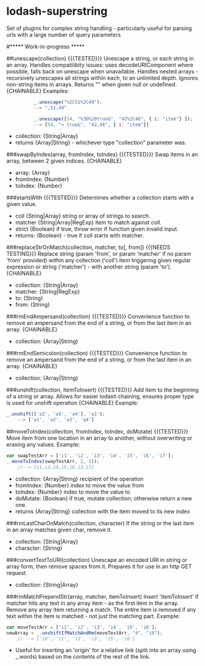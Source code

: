# lodash-superstring
Set of plugins for complex string handling - particularly useful for parsing urls with a large number of query parameters


#***** Work-in-progress *****


##unescape(collection)  	{{{TESTED}}}
Unescape a string, or each string in an array.
Handles compatilibity issues: uses decodeURIComponent where possible, falls back on unescape when unavailable. Handles nested arrays - recursively unescapes all strings within each, to an unlimited depth. Ignores non-string items in arrays. Returns "" when given null or undefined.
{CHAINABLE}
Examples:

```javascript
		  _.unescape("%2C51%2C49");
		  --> ",51,49"

		  _.unescape([54, "%3D%20true&", "42%2C46", { i: "item"} ]);
		  --> [54, "= true&", "42,46", { i: "item"}]
```

* collection: {String|Array}
* returns {Array|String} - whichever type "collection" parameter was.



###swapByIndex(array, fromIndex, toIndex) {{{TESTED}}}
Swap items in an array, between 2 given indices.
{CHAINABLE}

* array: {Array}
* fromIndex: {Number}
* toIndex: {Number}



###startsWith 		{{{TESTED}}}
Determines whether a collection starts with a given value.

* coll {String|Array} string or array of strings to search.
* matcher {String|Array|RegExp} item to match against coll.
* strict {Boolean} if true, throw error if function given invalid input.
* returns: {Boolean} - true if coll starts with matcher.



###replaceStrOnMatch(collection, matcher, to[, from]) {{{NEEDS TESTING}}}
Replace string (param 'from', or param 'matcher' if no param 'from' provided) within any collection ('coll') item triggering given regular expression or string ('matcher') - with another string (param 'to').
{CHAINABLE}

* collection: {String|Array}
* matcher: {String|RegExp}
* to: {String}
* from: {String}



###rmEndAmpersand(collection) 		{{{TESTED}}}
Convenience function to remove an ampersand from the end of a string, or from the last item in an array.
{CHAINABLE}

* collection: {Array|String}



###rmEndSemicolon(collection) 		{{{TESTED}}}
Convenience function to remove an ampersand from the end of a string, or from the last item in an array.
{CHAINABLE}

* collection: {Array|String}



###unshift(collection, itemToInsert) 		{{{TESTED}}}
Add item to the beginning of a string or array.
Allows for easier lodash chaining, ensures proper type is used for unshift operation
{CHAINABLE}
Example:

```javascript
_.unshift(['a2', 'a3', 'a4'], 'a1');
	--> ['a1', 'a2', 'a3', 'a4']
```



##moveToIndex(collection, fromIndex, toIndex, doMutate)  	{{{TESTED}}}
Move item from one location in an array to another, without overwriting or erasing any values.
Example:

```javascript
var swapTestArr = ['i1', 'i2', 'i3', 'i4', 'i5', 'i6', 'i7'];
_.moveToIndex(swapTestArr, 2, 5));
	//--> [i1,i2,i4,i5,i6,i3,i7]
```

* collection: {Array|String} recipient of the operation
* fromIndex: {Number} index to move the value from
* toIndex: {Number} index to move the value to
* doMutate: {Boolean} if true, mutate collection; otherwise return a new one.
* returns {Array|String} collection with the item moved to its new index



###rmLastCharOnMatch(collection, character)
If the string or the last item in an array matches given char, remove it.
* collection: {String|Array}
* character: {String}



###convertTextToURI(collection)
Unescape an encoded URI in string or array form, then remove spaces from it.
Prepares it for use in an http GET request.
* collection: {String|Array}



###rmMatchPrependStr(array, matcher, itemToInsert)
Insert 'itemToInsert' if matcher hits any text in any array item - as the first item in the array. Remove any array item returning a match. The entire item is removed if any text within the item is matched - not just the matching part.
Example:
```javascript
var moveTestArr = ['i1', 'i2', 'i3', 'i4', 'i5', 'i6'];
newArray = _.unshiftIfMatchAndRm(moveTestArr, "4", "i0");
	// --> ['i0', 'i1', 'i2', 'i3', 'i5', 'i6']
```

* Useful for inserting an 'origin' for a relative link (split into an array using _.words) based on the contents of the rest of the link.
